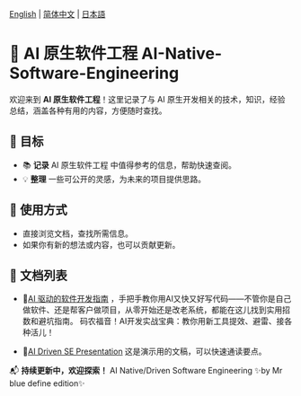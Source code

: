 [English](README.md) | [简体中文](README.zh-CN.md) | [日本語](README.ja.md)

# 📌 AI 原生软件工程 **AI-Native-Software-Engineering**

欢迎来到 **AI 原生软件工程**！这里记录了与 AI 原生开发相关的技术，知识，经验总结，涵盖各种有用的内容，方便随时查找。

## 📖 目标
- 📚 **记录** AI 原生软件工程 中值得参考的信息，帮助快速查阅。
- 💡 **整理** 一些可公开的灵感，为未来的项目提供思路。

## 🚀 使用方式
- 直接浏览文档，查找所需信息。
- 如果你有新的想法或内容，也可以贡献更新。

## 🔗 文档列表

- 📄[AI 驱动的软件开发指南](documents/AI-Driven-SE.md) ，手把手教你用AI又快又好写代码——不管你是自己做软件、还是帮客户做项目，从零开始还是改老系统，都能在这儿找到实用招数和避坑指南。
码农福音！AI开发实战宝典：教你用新工具提效、避雷、接各种活儿！

- 📄[AI Driven SE Presentation](documents/AI驱动软件工程_开启高效开发新范式v1.0.pdf)  这是演示用的文稿，可以快速通读要点。

📬 **持续更新中，欢迎探索！** AI Native/Driven Software Engineering ✨by Mr blue define edition✨